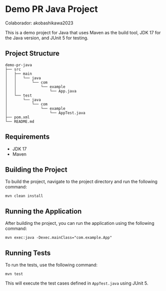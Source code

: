 # Demo PR Java Project

Colaborador: akobashikawa2023

This is a demo project for Java that uses Maven as the build tool, JDK 17 for the Java version, and JUnit 5 for testing.

## Project Structure

```
demo-pr-java
├── src
│   ├── main
│   │   └── java
│   │       └── com
│   │           └── example
│   │               └── App.java
│   └── test
│       └── java
│           └── com
│               └── example
│                   └── AppTest.java
├── pom.xml
└── README.md
```

## Requirements

- JDK 17
- Maven

## Building the Project

To build the project, navigate to the project directory and run the following command:

```
mvn clean install
```

## Running the Application

After building the project, you can run the application using the following command:

```
mvn exec:java -Dexec.mainClass="com.example.App"
```

## Running Tests

To run the tests, use the following command:

```
mvn test
```

This will execute the test cases defined in `AppTest.java` using JUnit 5.